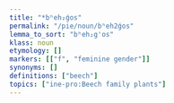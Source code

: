 ```yaml
---
title: "*bʰeh₂ǵos"
permalink: "/pie/noun/bʰeh2ǵos"
lemma_to_sort: "bʰeh₂g'os"
klass: noun
etymology: []
markers: [["f", "feminine gender"]]
synonyms: []
definitions: ["beech"]
topics: ["ine-pro:Beech family plants"]
---
```

